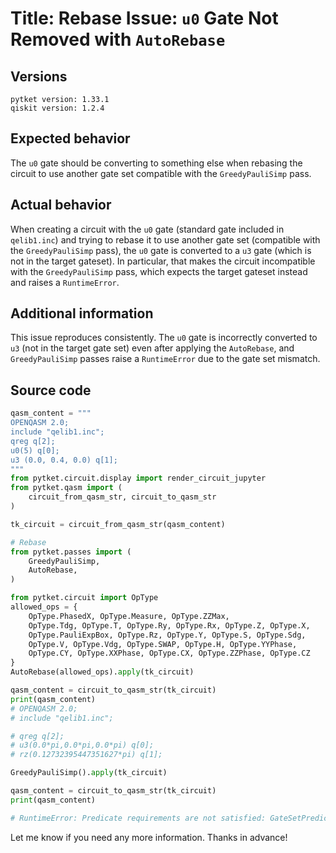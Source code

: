# Title: Rebase Issue: `u0` Gate Not Removed with `AutoRebase`
## Versions
```
pytket version: 1.33.1
qiskit version: 1.2.4
```

## Expected behavior
The `u0` gate should be converting to something else when rebasing the circuit to use another gate set compatible with the `GreedyPauliSimp` pass.

## Actual behavior
When creating a circuit with the `u0` gate (standard gate included in `qelib1.inc`) and trying to rebase it to use another gate set (compatible with the `GreedyPauliSimp` pass), the `u0` gate is converted to a `u3` gate (which is not in the target gateset). In particular, that makes the circuit incompatible with the `GreedyPauliSimp` pass, which expects the target gateset instead and raises a `RuntimeError`.

## Additional information
This issue reproduces consistently. The `u0` gate is incorrectly converted to `u3` (not in the target gate set) even after applying the `AutoRebase`, and `GreedyPauliSimp` passes raise a `RuntimeError` due to the gate set mismatch.

## Source code
```python
qasm_content = """
OPENQASM 2.0;
include "qelib1.inc";
qreg q[2];
u0(5) q[0];
u3 (0.0, 0.4, 0.0) q[1];
"""
from pytket.circuit.display import render_circuit_jupyter
from pytket.qasm import (
    circuit_from_qasm_str, circuit_to_qasm_str
)

tk_circuit = circuit_from_qasm_str(qasm_content)

# Rebase
from pytket.passes import (
    GreedyPauliSimp,
    AutoRebase,
)

from pytket.circuit import OpType
allowed_ops = {
    OpType.PhasedX, OpType.Measure, OpType.ZZMax,
    OpType.Tdg, OpType.T, OpType.Ry, OpType.Rx, OpType.Z, OpType.X,
    OpType.PauliExpBox, OpType.Rz, OpType.Y, OpType.S, OpType.Sdg,
    OpType.V, OpType.Vdg, OpType.SWAP, OpType.H, OpType.YYPhase,
    OpType.CY, OpType.XXPhase, OpType.CX, OpType.ZZPhase, OpType.CZ
}
AutoRebase(allowed_ops).apply(tk_circuit)

qasm_content = circuit_to_qasm_str(tk_circuit)
print(qasm_content)
# OPENQASM 2.0;
# include "qelib1.inc";

# qreg q[2];
# u3(0.0*pi,0.0*pi,0.0*pi) q[0];
# rz(0.12732395447351627*pi) q[1];

GreedyPauliSimp().apply(tk_circuit)

qasm_content = circuit_to_qasm_str(tk_circuit)
print(qasm_content)

# RuntimeError: Predicate requirements are not satisfied: GateSetPredicate:{ PhasedX Measure PhaseGadget ZZMax Tdg T Ry Rx Z X PauliExpBox Rz Y S Sdg V Vdg SWAP H YYPhase CY XXPhase CX ZZPhase CZ }
```

Let me know if you need any more information. Thanks in advance!